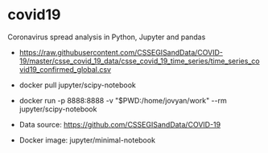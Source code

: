 # covid19
Coronavirus spread analysis in Python, Jupyter and pandas


* https://raw.githubusercontent.com/CSSEGISandData/COVID-19/master/csse_covid_19_data/csse_covid_19_time_series/time_series_covid19_confirmed_global.csv



* docker pull jupyter/scipy-notebook
* docker run -p 8888:8888 -v "$PWD:/home/jovyan/work"   --rm jupyter/scipy-notebook

* Data source: https://github.com/CSSEGISandData/COVID-19
* Docker image: jupyter/minimal-notebook
